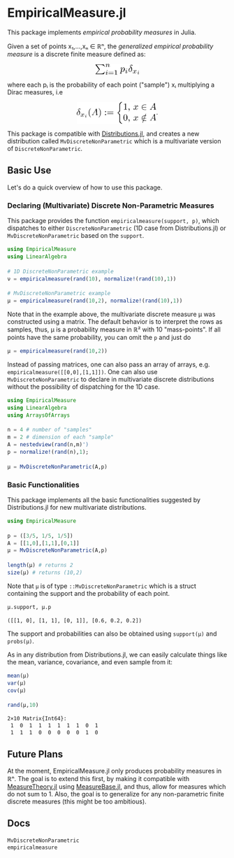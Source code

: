# EmpiricalMeasure.jl

This package implements *empirical probability measures* in Julia.

Given a set of points x₁,...,xₙ ∈ ℝⁿ, the *generalized empirical probability measure* is
a discrete finite measure defined as:

<p align="center">
<img src="./assets/empiricalmeasure.svg" align="center" height="25." />
<p></p>

where each pᵢ is the probability of each point ("sample") xᵢ
multiplying a Dirac measures, i.e

<p align="center">
<img src="./assets/diracdef.svg" align="center" height="50." />.
<p></p>

This package is compatible with [Distributions.jl](https://github.com/JuliaStats/Distributions.jl/),
and creates a new distribution called `MvDiscreteNonParametric` which is a multivariate
version of `DiscreteNonParametric`.

## Basic Use

Let's do a quick overview of how to use this package.

### Declaring (Multivariate) Discrete Non-Parametric Measures

This package provides the function `empiricalmeasure(support, p)`, which
dispatches to either `DiscreteNonParametric` (1D case from Distributions.jl)
or `MvDiscreteNonParametric` based on the `support`.

```julia
using EmpiricalMeasure
using LinearAlgebra

# 1D DiscreteNonParametric example
ν = empiricalmeasure(rand(10), normalize!(rand(10),1))

# MvDiscreteNonParametric example
μ = empiricalmeasure(rand(10,2), normalize!(rand(10),1))
```
Note that in the example above, the multivariate discrete measure μ was constructed
using a matrix. The default behavior is to interpret the rows as samples,
thus, μ is a probability measure in ℝ² with 10 "mass-points".
If all points have the same probability, you can omit the `p` and just do
```julia
μ = empiricalmeasure(rand(10,2))
```
Instead of passing matrices, one can also pass
an array of arrays, e.g. `empiricalmeasure([[0,0],[1,1]])`.
One can also use `MvDiscreteNonParametric` to declare in 
multivariate discrete distributions without the possibility
of dispatching for the 1D case.

```julia
using EmpiricalMeasure
using LinearAlgebra
using ArraysOfArrays

n = 4 # number of "samples"
m = 2 # dimension of each "sample"
A = nestedview(rand(n,m)')
p = normalize!(rand(n),1);

μ = MvDiscreteNonParametric(A,p)
```

### Basic Functionalities
This package implements all the basic functionalities
suggested by Distributions.jl for new multivariate distributions.

```julia
using EmpiricalMeasure

p = ([3/5, 1/5, 1/5])
A = [[1,0],[1,1],[0,1]]
μ = MvDiscreteNonParametric(A,p)

length(μ) # returns 2
size(μ) # returns (10,2)
```

Note that `μ` is of type `::MvDiscreteNonParametric` which
is a struct containing the support and the probability of each point.
```julia
μ.support, μ.p 
```
```
([[1, 0], [1, 1], [0, 1]], [0.6, 0.2, 0.2])
```
The support and probabilities
can also be obtained using `support(μ)` and `probs(μ)`.


As in any distribution from Distributions.jl, we can
easily calculate things like the mean, variance, covariance,
and even sample from it:
```julia
mean(μ)
var(μ)
cov(μ)

rand(μ,10)
```
```
2×10 Matrix{Int64}:
 1  0  1  1  1  1  1  1  0  1
 1  1  1  0  0  0  0  0  1  0
```

## Future Plans

At the moment, EmpiricalMeasure.jl only produces probability measures in ℝⁿ.
The goal is to extend this first, by making it compatible with
[MeasureTheory.jl](https://github.com/cscherrer/MeasureTheory.jl)
using [MeasureBase.jl](https://github.com/cscherrer/MeasureBase.jl), and thus,
allow for measures which do not sum to 1.
Also, the goal is to generalize for any non-parametric finite discrete measures (this might be too ambitious).

## Docs

```@docs
MvDiscreteNonParametric
empiricalmeasure
```
